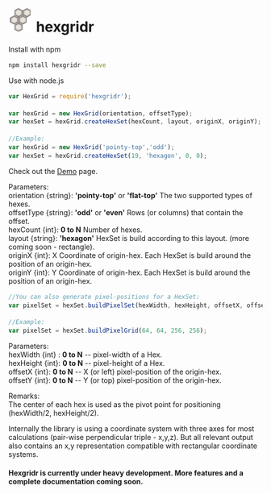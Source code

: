 ![GitHub Logo](hex_icon_48.png) hexgridr
===========

Install with npm

```sh
npm install hexgridr --save
```

Use with node.js

```js
var HexGrid = require('hexgridr');

var hexGrid = new HexGrid(orientation, offsetType);
var hexSet = hexGrid.createHexSet(hexCount, layout, originX, originY);

//Example:
var hexGrid = new HexGrid('pointy-top','odd');
var hexSet = hexGrid.createHexSet(19, 'hexagon', 0, 0);
```

Check out the [Demo](http://hexgridr.manuha.work) page.

Parameters:  
orientation {string}: **'pointy-top'** or **'flat-top'**  The two supported types of hexes.  
offsetType {string}: **'odd'** or **'even'** Rows (or columns) that contain the offset.  
hexCount {int}: **0 to N** Number of hexes.  
layout {string}: **'hexagon'**  HexSet is build according to this layout. (more coming soon - rectangle).  
originX {int}: X Coordinate of origin-hex. Each HexSet is build around the position of an origin-hex.  
originY {int}: Y Coordinate of origin-hex. Each HexSet is build around the position of an origin-hex.  


```js
//You can also generate pixel-positions for a HexSet:
var pixelSet = hexSet.buildPixelSet(hexWidth, hexHeight, offsetX, offsetY);

//Example:
var pixelSet = hexSet.buildPixelGrid(64, 64, 256, 256);
```
Parameters:  
hexWidth {int} : **0 to N** -- pixel-width of a Hex.  
hexHeight {int}: **0 to N** -- pixel-height of a Hex.  
offsetX {int}: **0 to N** -- X (or left) pixel-position of the origin-hex.  
offsetY {int}: **0 to N** -- Y (or top) pixel-position of the origin-hex.

Remarks:  
The center of each hex is used as the pivot point for positioning (hexWidth/2,  hexHeight/2).


Internally the library is using a coordinate system with three axes for most calculations (pair-wise perpendicular triple - x,y,z). But all relevant output also contains an x,y representation compatible with rectangular coordinate systems.

#### Hexgridr is currently under heavy development. More features and a complete documentation coming soon.
